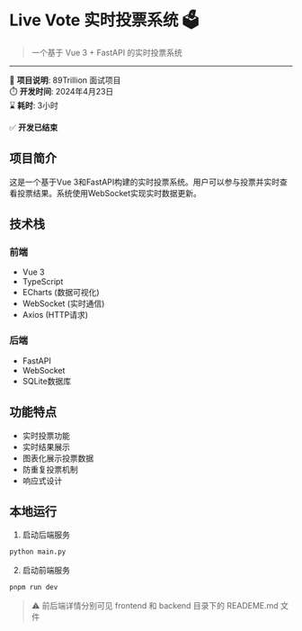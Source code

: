 # Live Vote 实时投票系统 🗳️

> 一个基于 Vue 3 + FastAPI 的实时投票系统

---

📝 **项目说明**: 89Trillion 面试项目  
⏱️ **开发时间**: 2024年4月23日  
⌛ **耗时**: 3小时

✅ **开发已结束**

## 项目简介
这是一个基于Vue 3和FastAPI构建的实时投票系统。用户可以参与投票并实时查看投票结果。系统使用WebSocket实现实时数据更新。

## 技术栈
### 前端
- Vue 3
- TypeScript
- ECharts (数据可视化)
- WebSocket (实时通信)
- Axios (HTTP请求)

### 后端
- FastAPI
- WebSocket
- SQLite数据库

## 功能特点
- 实时投票功能
- 实时结果展示
- 图表化展示投票数据
- 防重复投票机制
- 响应式设计

## 本地运行
1. 启动后端服务
```bash
python main.py
```

2. 启动前端服务
```bash
pnpm run dev
```


> ⚠️ 前后端详情分别可见 frontend 和 backend 目录下的 READEME.md 文件
